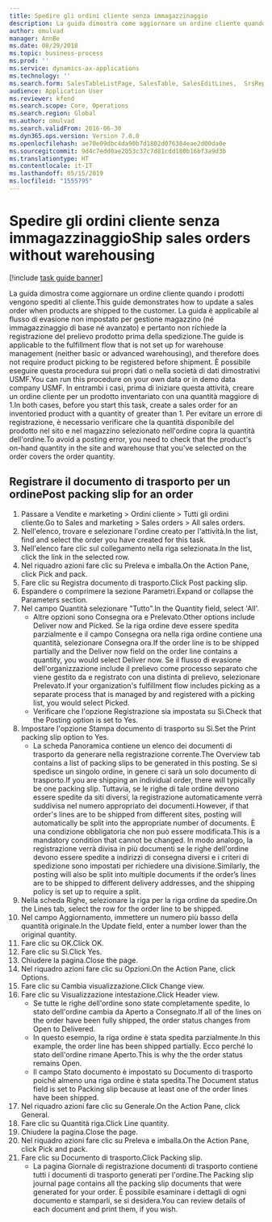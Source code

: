 ```yaml
---
title: Spedire gli ordini cliente senza immagazzinaggio
description: La guida dimostra come aggiornare un ordine cliente quando i prodotti vengono spediti al cliente.
author: omulvad
manager: AnnBe
ms.date: 08/29/2018
ms.topic: business-process
ms.prod: ''
ms.service: dynamics-ax-applications
ms.technology: ''
ms.search.form: SalesTableListPage, SalesTable, SalesEditLines,  SrsReportViewerForm, SalesTableLineQuantity, CustPackingSlipJournal
audience: Application User
ms.reviewer: kfend
ms.search.scope: Core, Operations
ms.search.region: Global
ms.author: omulvad
ms.search.validFrom: 2016-06-30
ms.dyn365.ops.version: Version 7.0.0
ms.openlocfilehash: ae70e09dbc4da90b7d1802d076384eae2d00da0e
ms.sourcegitcommit: 9d4c7edd0ae2053c37c7d81cdd180b16bf3a9d3b
ms.translationtype: HT
ms.contentlocale: it-IT
ms.lasthandoff: 05/15/2019
ms.locfileid: "1555795"
---
```

# <a name="ship-sales-orders-without-warehousing"></a><span data-ttu-id="a001e-103">Spedire gli ordini cliente senza immagazzinaggio</span><span class="sxs-lookup"><span data-stu-id="a001e-103">Ship sales orders without warehousing</span></span>

[!include [task guide banner](../../includes/task-guide-banner.md)]

<span data-ttu-id="a001e-104">La guida dimostra come aggiornare un ordine cliente quando i prodotti vengono spediti al cliente.</span><span class="sxs-lookup"><span data-stu-id="a001e-104">This guide demonstrates how to update a sales order when products are shipped to the customer.</span></span> <span data-ttu-id="a001e-105">La guida è applicabile al flusso di evasione non impostato per gestione magazzino (né immagazzinaggio di base né avanzato) e pertanto non richiede la registrazione del prelievo prodotto prima della spedizione.</span><span class="sxs-lookup"><span data-stu-id="a001e-105">The guide is applicable to the fulfillment flow that is not set up for warehouse management (neither basic or advanced warehousing), and therefore does not require product picking to be registered before shipment.</span></span> <span data-ttu-id="a001e-106">È possibile eseguire questa procedura sui propri dati o nella società di dati dimostrativi USMF.</span><span class="sxs-lookup"><span data-stu-id="a001e-106">You can run this procedure on your own data or in demo data company USMF.</span></span> <span data-ttu-id="a001e-107">In entrambi i casi, prima di iniziare questa attività, creare un ordine cliente per un prodotto inventariato con una quantità maggiore di 1.</span><span class="sxs-lookup"><span data-stu-id="a001e-107">In both cases, before you start this task, create a sales order for an inventoried product with a quantity of greater than 1.</span></span> <span data-ttu-id="a001e-108">Per evitare un errore di registrazione, è necessario verificare che la quantità disponibile del prodotto nel sito e nel magazzino selezionato nell'ordine copra la quantità dell'ordine.</span><span class="sxs-lookup"><span data-stu-id="a001e-108">To avoid a posting error, you need to check that the product's on-hand quantity in the site and warehouse that you’ve selected on the order covers the order quantity.</span></span>


## <a name="post-packing-slip-for-an-order"></a><span data-ttu-id="a001e-109">Registrare il documento di trasporto per un ordine</span><span class="sxs-lookup"><span data-stu-id="a001e-109">Post packing slip for an order</span></span>
1. <span data-ttu-id="a001e-110">Passare a Vendite e marketing > Ordini cliente > Tutti gli ordini cliente.</span><span class="sxs-lookup"><span data-stu-id="a001e-110">Go to Sales and marketing > Sales orders > All sales orders.</span></span>
2. <span data-ttu-id="a001e-111">Nell'elenco, trovare e selezionare l'ordine creato per l'attività.</span><span class="sxs-lookup"><span data-stu-id="a001e-111">In the list, find and select the order you have created for this task.</span></span>
3. <span data-ttu-id="a001e-112">Nell'elenco fare clic sul collegamento nella riga selezionata.</span><span class="sxs-lookup"><span data-stu-id="a001e-112">In the list, click the link in the selected row.</span></span>
4. <span data-ttu-id="a001e-113">Nel riquadro azioni fare clic su Preleva e imballa.</span><span class="sxs-lookup"><span data-stu-id="a001e-113">On the Action Pane, click Pick and pack.</span></span>
5. <span data-ttu-id="a001e-114">Fare clic su Registra documento di trasporto.</span><span class="sxs-lookup"><span data-stu-id="a001e-114">Click Post packing slip.</span></span>
6. <span data-ttu-id="a001e-115">Espandere o comprimere la sezione Parametri.</span><span class="sxs-lookup"><span data-stu-id="a001e-115">Expand or collapse the Parameters section.</span></span>
7. <span data-ttu-id="a001e-116">Nel campo Quantità selezionare "Tutto".</span><span class="sxs-lookup"><span data-stu-id="a001e-116">In the Quantity field, select 'All'.</span></span>
    * <span data-ttu-id="a001e-117">Altre opzioni sono Consegna ora e Prelevato.</span><span class="sxs-lookup"><span data-stu-id="a001e-117">Other options include Deliver now and Picked.</span></span> <span data-ttu-id="a001e-118">Se la riga ordine deve essere spedita parzialmente e il campo Consegna ora nella riga ordine contiene una quantità, selezionare Consegna ora.</span><span class="sxs-lookup"><span data-stu-id="a001e-118">If the order line is to be shipped partially and the Deliver now field on the order line contains a quantity, you would select Deliver now.</span></span> <span data-ttu-id="a001e-119">Se il flusso di evasione dell'organizzazione include il prelievo come processo separato che viene gestito da e registrato con una distinta di prelievo, selezionare Prelevato.</span><span class="sxs-lookup"><span data-stu-id="a001e-119">If your organization's fulfillment flow includes picking as a separate process that is managed by and registered with a picking list, you would select Picked.</span></span>  
    * <span data-ttu-id="a001e-120">Verificare che l'opzione Registrazione sia impostata su Sì.</span><span class="sxs-lookup"><span data-stu-id="a001e-120">Check that the Posting option is set to Yes.</span></span>  
8. <span data-ttu-id="a001e-121">Impostare l'opzione Stampa documento di trasporto su Sì.</span><span class="sxs-lookup"><span data-stu-id="a001e-121">Set the Print packing slip option to Yes.</span></span>
    * <span data-ttu-id="a001e-122">La scheda Panoramica contiene un elenco dei documenti di trasporto da generare nella registrazione corrente.</span><span class="sxs-lookup"><span data-stu-id="a001e-122">The Overview tab contains a list of packing slips to be generated in this posting.</span></span> <span data-ttu-id="a001e-123">Se si spedisce un singolo ordine, in genere ci sarà un solo documento di trasporto.</span><span class="sxs-lookup"><span data-stu-id="a001e-123">If you are shipping an individual order, there will typically be one packing slip.</span></span> <span data-ttu-id="a001e-124">Tuttavia, se le righe di tale ordine devono essere spedite da siti diversi, la registrazione automaticamente verrà suddivisa nel numero appropriato dei documenti.</span><span class="sxs-lookup"><span data-stu-id="a001e-124">However, if that order's lines are to be shipped from different sites, posting will automatically be split into the appropriate number of documents.</span></span> <span data-ttu-id="a001e-125">È una condizione obbligatoria che non può essere modificata.</span><span class="sxs-lookup"><span data-stu-id="a001e-125">This is a mandatory condition that cannot be changed.</span></span> <span data-ttu-id="a001e-126">In modo analogo, la registrazione verrà divisa in più documenti se le righe dell'ordine devono essere spedite a indirizzi di consegna diversi e i criteri di spedizione sono impostati per richiedere una divisione.</span><span class="sxs-lookup"><span data-stu-id="a001e-126">Similarly, the posting will also be split into multiple documents if the order’s lines are to be shipped to different delivery addresses, and the shipping policy is set up to require a split.</span></span>  
9. <span data-ttu-id="a001e-127">Nella scheda Righe, selezionare la riga per la riga ordine da spedire.</span><span class="sxs-lookup"><span data-stu-id="a001e-127">On the Lines tab, select the row for the order line to be shipped.</span></span>
10. <span data-ttu-id="a001e-128">Nel campo Aggiornamento, immettere un numero più basso della quantità originale.</span><span class="sxs-lookup"><span data-stu-id="a001e-128">In the Update field, enter a number lower than the original quantity.</span></span>
11. <span data-ttu-id="a001e-129">Fare clic su OK.</span><span class="sxs-lookup"><span data-stu-id="a001e-129">Click OK.</span></span>
12. <span data-ttu-id="a001e-130">Fare clic su Sì.</span><span class="sxs-lookup"><span data-stu-id="a001e-130">Click Yes.</span></span>
13. <span data-ttu-id="a001e-131">Chiudere la pagina.</span><span class="sxs-lookup"><span data-stu-id="a001e-131">Close the page.</span></span>
14. <span data-ttu-id="a001e-132">Nel riquadro azioni fare clic su Opzioni.</span><span class="sxs-lookup"><span data-stu-id="a001e-132">On the Action Pane, click Options.</span></span>
15. <span data-ttu-id="a001e-133">Fare clic su Cambia visualizzazione.</span><span class="sxs-lookup"><span data-stu-id="a001e-133">Click Change view.</span></span>
16. <span data-ttu-id="a001e-134">Fare clic su Visualizzazione intestazione.</span><span class="sxs-lookup"><span data-stu-id="a001e-134">Click Header view.</span></span>
    * <span data-ttu-id="a001e-135">Se tutte le righe dell'ordine sono state completamente spedite, lo stato dell'ordine cambia da Aperto a Consegnato.</span><span class="sxs-lookup"><span data-stu-id="a001e-135">If all of the lines on the order have been fully shipped, the order status changes from Open to Delivered.</span></span>  
    * <span data-ttu-id="a001e-136">In questo esempio, la riga ordine è stata spedita parzialmente.</span><span class="sxs-lookup"><span data-stu-id="a001e-136">In this example, the order line has been shipped partially.</span></span> <span data-ttu-id="a001e-137">Ecco perché lo stato dell'ordine rimane Aperto.</span><span class="sxs-lookup"><span data-stu-id="a001e-137">This is why the the order status remains Open.</span></span>     
    * <span data-ttu-id="a001e-138">Il campo Stato documento è impostato su Documento di trasporto poiché almeno una riga ordine è stata spedita.</span><span class="sxs-lookup"><span data-stu-id="a001e-138">The Document status field is set to Packing slip because at least one of the order lines have been shipped.</span></span>  
17. <span data-ttu-id="a001e-139">Nel riquadro azioni fare clic su Generale.</span><span class="sxs-lookup"><span data-stu-id="a001e-139">On the Action Pane, click General.</span></span>
18. <span data-ttu-id="a001e-140">Fare clic su Quantità riga.</span><span class="sxs-lookup"><span data-stu-id="a001e-140">Click Line quantity.</span></span>
19. <span data-ttu-id="a001e-141">Chiudere la pagina.</span><span class="sxs-lookup"><span data-stu-id="a001e-141">Close the page.</span></span>
20. <span data-ttu-id="a001e-142">Nel riquadro azioni fare clic su Preleva e imballa.</span><span class="sxs-lookup"><span data-stu-id="a001e-142">On the Action Pane, click Pick and pack.</span></span>
21. <span data-ttu-id="a001e-143">Fare clic su Documento di trasporto.</span><span class="sxs-lookup"><span data-stu-id="a001e-143">Click Packing slip.</span></span>
    * <span data-ttu-id="a001e-144">La pagina Giornale di registrazione documenti di trasporto contiene tutti i documenti di trasporto generati per l'ordine.</span><span class="sxs-lookup"><span data-stu-id="a001e-144">The Packing slip journal page contains all the packing slip documents that were generated for your order.</span></span> <span data-ttu-id="a001e-145">È possibile esaminare i dettagli di ogni documento e stamparli, se si desidera.</span><span class="sxs-lookup"><span data-stu-id="a001e-145">You can review details of each document and print them, if you wish.</span></span>  

